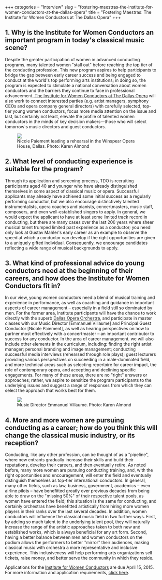 +++
categories = "Interview"
slug = "fostering-maestras-the-institute-for-women-conductors-at-the-dallas-opera"
title = "Fostering Maestras: The Institute for Women Conductors at The Dallas Opera"
+++

<h2>1. Why is the Institute for Women Conductors an important program in today's classical music scene?</h2>
<p>
	Despite the greater participation of women in advanced conducting programs, many talented women "stall out" before reaching the top tier of the conducting profession. This new program aspires to help participants to bridge the gap between early career success and being engaged to conduct at the world's top performing arts institutions; in doing so, the program is expected to stimulate a national conversation about women conductors and the barriers they continue to face in professional advancement.<a href="http://dallasopera.org/learn/womens-conducting-institute/" target="_blank"> The Institute for Women Conductors at The Dallas Opera</a> will also work to connect interested parties (e.g. artist managers, symphony CEOs and opera company general directors) with carefully selected, top-tier young women conductors, focus more media attention on the issue and last, but certainly not least, elevate the profile of talented women conductors in the minds of key decision makers—those who will select tomorrow's music directors and guest conductors.
</p>
<figure data-type="image"><a href="/webhook-uploads/1428722580079/Paiement2_Fotor.jpg"><img data-resize-src="http://lh3.googleusercontent.com/3fxWHjXack33A_CH1X3WmfLMn9x6AuWc6_RPQC2SuL5YuBm00z4BQuJrw8aLOPU7Nto2CGIlzswir2mCDyYWr5xVEl6p" src="http://lh3.googleusercontent.com/3fxWHjXack33A_CH1X3WmfLMn9x6AuWc6_RPQC2SuL5YuBm00z4BQuJrw8aLOPU7Nto2CGIlzswir2mCDyYWr5xVEl6p=s1200"></a><figcaption>Nicole Paiement leading a rehearsal in the Winspear Opera House, Dallas. Photo: Karen Almond</figcaption></figure>
<h2>2. What level of conducting experience is suitable for the program?</h2>
<p>
	Through its application and screening process, TDO is recruiting participants aged 40 and younger who have already distinguished themselves in some aspect of classical music or opera. Successful applicants may already have achieved some initial success as a regularly performing conductor, but we also encourage distinctively talented instrumentalists, opera coaches and pianists, concertmasters, music staff, composers, and even well-established singers to apply. In general, we would expect the applicant to have at least some limited track record in conducting, but there are many cases over the last 200 years where sheer musical talent trumped limited past experience as a conductor; you need only look at Gustav Mahler's early career as an example to observe the speed at which a conductor can develop if the right opportunities are given to a uniquely gifted individual. Consequently, we encourage candidates reflecting a wide range of musical backgrounds to apply.
</p>
<h2>3. What kind of professional advice do young conductors need at the beginning of their careers, and how does the Institute for Women Conductors fit in?</h2>
<p>
	In our view, young women conductors need a blend of musical training and experience in performance, as well as coaching and guidance in important aspects of career management – especially in a field still so dominated by men. For the former area, Institute participants will have the chance to work directly with the superb <a href="http://dallasopera.org/about/staff/orchestra/" target="_blank">Dallas Opera Orchestra</a>, and participate in master classes with our Music Director [Emmanuel Villaume] and Principal Guest Conductor [Nicole Paiement], as well as hearing perspectives on how to partner most effectively with a concertmaster – an important contributor to success for any conductor. In the area of career management, we will also include other elements in the curriculum, including: finding the right artist manager; personal branding and image management; conducting successful media interviews (rehearsed through role plays); guest lecturers providing various perspectives on succeeding in a male-dominated field, and more technical areas such as selecting repertoire for career impact, the role of contemporary opera, and accepting and declining specific engagements. For many of these areas, there are no "right" answers or approaches; rather, we aspire to sensitize the program participants to the underlying issues and suggest a range of responses from which they can select the approach that works best for them.
</p>
<figure data-type="image"><a href="/webhook-uploads/1428722660755/KAP_7316A_Fotor.jpg"><img data-resize-src="http://lh3.googleusercontent.com/iDk27_zl8nyZicfHCiTBBWRvZXuk6V-09qdkqLjLX-KaeHJQOTzTsPtqo_G6ypoRpkpxmjL8PmscGNoi8IAvBRNXMyHk" src="http://lh3.googleusercontent.com/iDk27_zl8nyZicfHCiTBBWRvZXuk6V-09qdkqLjLX-KaeHJQOTzTsPtqo_G6ypoRpkpxmjL8PmscGNoi8IAvBRNXMyHk=s1200"></a><figcaption>Music Director Emmanuel Villaume. Photo: Karen Almond</figcaption></figure>
<h2>4. More and more women are pursuing conducting as a career; how do you think this will change the classical music industry, or its reception?</h2>
<p>
	Conducting, like any other profession, can be thought of as a "pipeline", where new entrants gradually increase their skills and build their reputations, develop their careers, and then eventually retire. As noted before, many more women are pursuing conducting training, and, with the right opportunities and encouragement, will enter the field and eventually distinguish themselves as top-tier international conductors. In general, many other fields, such as law, business, government, academics – even airline pilots – have benefitted greatly over previous decades from being able to draw on the "missing 50%" of their respective talent pools, as women have entered the field; this situation is the same for conducting, and certainly orchestras have benefitted artistically from hiring more women players in their ranks over the last several decades. In addition, women conductors will influence the classical music field in two further ways. First, by adding so much talent to the underlying talent pool, they will naturally increase the range of the artistic approaches taken to both new and established works, which is always beneficial for any art form. Second, having a better balance between men and women conductors on the podium allows the performers to better "mirror" their audiences, making classical music with orchestra a more representative and inclusive experience. This inclusiveness will help performing arts organizations sell tickets, raise money, and better serve the community in which they reside.
</p>
<p>
	Applications for the <a href="http://dallasopera.org/learn/womens-conducting-institute/" target="_blank">Institute for Women Conductors</a> are due April 15, 2015. For more information and application requirements, <a href="http://dallasopera.org/learn/womens-conducting-institute/" target="_blank">click here</a>.
</p>
